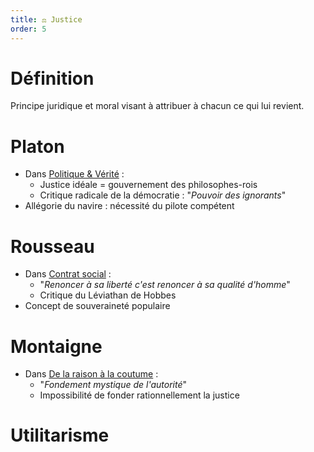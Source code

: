 ```yaml
---
title: ⚖️ Justice
order: 5
---
```

# Définition
Principe juridique et moral visant à attribuer à chacun ce qui lui revient.

# Platon
- Dans [Politique & Vérité](/philo/ch2/g1.md) :
  - Justice idéale = gouvernement des philosophes-rois
  - Critique radicale de la démocratie : "*Pouvoir des ignorants*"
- Allégorie du navire : nécessité du pilote compétent

# Rousseau
- Dans [Contrat social](/philo/ch2/g3.md) :
  - "*Renoncer à sa liberté c'est renoncer à sa qualité d'homme*"
  - Critique du Léviathan de Hobbes
- Concept de souveraineté populaire

# Montaigne
- Dans [De la raison à la coutume](/philo/ch2/g2.md) :
  - "*Fondement mystique de l'autorité*"
  - Impossibilité de fonder rationnellement la justice

# Utilitarisme